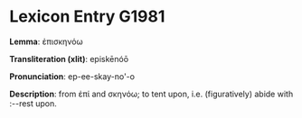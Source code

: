 # Lexicon Entry G1981

**Lemma**: ἐπισκηνόω

**Transliteration (xlit)**: episkēnóō

**Pronunciation**: ep-ee-skay-no'-o

**Description**:
from ἐπί and σκηνόω; to tent upon, i.e. (figuratively) abide with :--rest upon.
